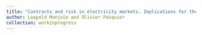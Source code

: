```yaml
---
title: "Contracts and risk in electricity markets. Implications for the electro-intensive industry"
author: Leopold Monjoie and Olivier Pasquier
collection: workinprogress
---
```



